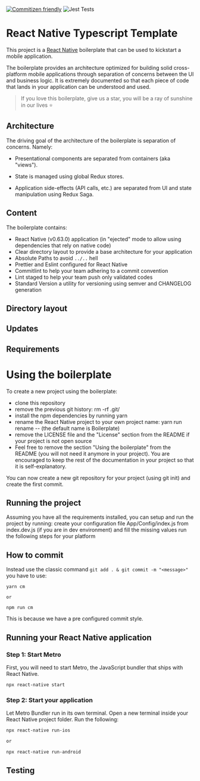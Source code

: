 [![Commitizen friendly](https://img.shields.io/badge/commitizen-friendly-brightgreen.svg)](http://commitizen.github.io/cz-cli/)
![Jest Tests](https://github.com/HigorAlves/rn-template/workflows/Jest%20Tests/badge.svg)
# React Native Typescript Template

This project is a [React Native](http://reactnative.dev) boilerplate that can be used to kickstart a mobile application.

The boilerplate provides an architecture optimized for building solid cross-platform mobile applications through separation of concerns between the UI and business logic. It is extremely documented so that each piece of code that lands in your application can be understood and used.

> If you love this boilerplate, give us a star, you will be a ray of sunshine in our lives :star:

## Architecture
The driving goal of the architecture of the boilerplate is separation of concerns. Namely:

- Presentational components are separated from containers (aka "views").

- State is managed using global Redux stores.

- Application side-effects (API calls, etc.) are separated from UI and state manipulation using Redux Saga.

## Content
The boilerplate contains:

- React Native (v0.63.0) application (in "ejected" mode to allow using dependencies that rely on native code)
- Clear directory layout to provide a base architecture for your application
- Absolute Paths to avoid ```../..``` hell
- Prettier and Eslint configured for React Native
- Commitlint to help your team adhering to a commit convention
- Lint staged to help your team push only validated codes
- Standard Version a utility for versioning using semver and CHANGELOG generation

## Directory layout

## Updates

## Requirements

# Using the boilerplate
To create a new project using the boilerplate:

- clone this repository
- remove the previous git history: rm -rf .git/
- install the npm dependencies by running yarn
- rename the React Native project to your own project name: yarn run rename -- <YourProjectName> (the default name is Boilerplate)
- remove the LICENSE file and the "License" section from the README if your project is not open source
- Feel free to remove the section "Using the boilerplate" from the README (you will not need it anymore in your project). You are encouraged to keep the rest of the documentation in your project so that it is self-explanatory.

You can now create a new git repository for your project (using git init) and create the first commit.

## Running the project
Assuming you have all the requirements installed, you can setup and run the project by running:
create your configuration file App/Config/index.js from index.dev.js (if you are in dev environment) and fill the missing values
run the following steps for your platform


## How to commit

Instead use the classic command ```git add . & git commit -m "<message>"``` you have to use:

```
yarn cm

or

npm run cm
```

This is because we have a pre configured commit style.

## Running your React Native application
### Step 1: Start Metro
First, you will need to start Metro, the JavaScript bundler that ships with React Native.

```bash
npx react-native start
```

### Step 2: Start your application
Let Metro Bundler run in its own terminal. Open a new terminal inside your React Native project folder. Run the following:

```bash
npx react-native run-ios

or

npx react-native run-android
```

## Testing

